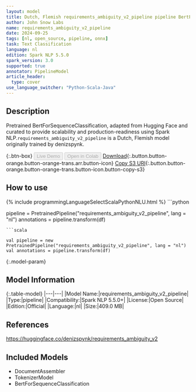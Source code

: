 ```yaml
---
layout: model
title: Dutch, Flemish requirements_ambiguity_v2_pipeline pipeline BertForSequenceClassification from denizspynk
author: John Snow Labs
name: requirements_ambiguity_v2_pipeline
date: 2024-09-25
tags: [nl, open_source, pipeline, onnx]
task: Text Classification
language: nl
edition: Spark NLP 5.5.0
spark_version: 3.0
supported: true
annotator: PipelineModel
article_header:
  type: cover
use_language_switcher: "Python-Scala-Java"
---
```


## Description

Pretrained BertForSequenceClassification, adapted from Hugging Face and curated to provide scalability and production-readiness using Spark NLP.`requirements_ambiguity_v2_pipeline` is a Dutch, Flemish model originally trained by denizspynk.

{:.btn-box}
<button class="button button-orange" disabled>Live Demo</button>
<button class="button button-orange" disabled>Open in Colab</button>
[Download](https://s3.amazonaws.com/auxdata.johnsnowlabs.com/public/models/requirements_ambiguity_v2_pipeline_nl_5.5.0_3.0_1727267383613.zip){:.button.button-orange.button-orange-trans.arr.button-icon}
[Copy S3 URI](s3://auxdata.johnsnowlabs.com/public/models/requirements_ambiguity_v2_pipeline_nl_5.5.0_3.0_1727267383613.zip){:.button.button-orange.button-orange-trans.button-icon.button-copy-s3}

## How to use



<div class="tabs-box" markdown="1">
{% include programmingLanguageSelectScalaPythonNLU.html %}
```python

pipeline = PretrainedPipeline("requirements_ambiguity_v2_pipeline", lang = "nl")
annotations =  pipeline.transform(df)   

```
```scala

val pipeline = new PretrainedPipeline("requirements_ambiguity_v2_pipeline", lang = "nl")
val annotations = pipeline.transform(df)

```
</div>

{:.model-param}
## Model Information

{:.table-model}
|---|---|
|Model Name:|requirements_ambiguity_v2_pipeline|
|Type:|pipeline|
|Compatibility:|Spark NLP 5.5.0+|
|License:|Open Source|
|Edition:|Official|
|Language:|nl|
|Size:|409.0 MB|

## References

https://huggingface.co/denizspynk/requirements_ambiguity_v2

## Included Models

- DocumentAssembler
- TokenizerModel
- BertForSequenceClassification